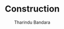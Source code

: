 ---
is_programmatic_layout_7: true
draft: false
title: "Construction"
snippet: "Construction"
image:
  src: /images/pseo/construction.jpg
  alt: "Project execution, project template, project management, team collaboration, productivity, task management"
publishDate: 2024-12-30
category: ""
author: "Tharindu Bandara"
tags:
  - "Teamplates"
  - "ProjectManagement"
  - "Team"
  - "Collaboration"
useCase: "Project execution"
labels: ["Budget and Cost Tracking","Financial","Material","Environmental","Emergency Response","Location and Area","Safety","Document","Communication" ]
phases: ["Construction","Procurement","Post Construction","Design","Contracts"]
tasks: ["Insulation and HVAC","Site Preparation","Electrical and Plumbing","Project Planning","Exterior Work","Structural Framing","Foundation Work","Finishing and Finishing Work","Quality Assurance and Inspections","Utilities and Systems Integration" ]
description: "The “Construction” project template is a comprehensive solution designed to facilitate efficient project execution for businesses operating in the construction industry. This template offers a structured approach to managing various aspects of construction projects."
related: ["bug-tracking","email-marketing","education","services-&-consulting"]
---